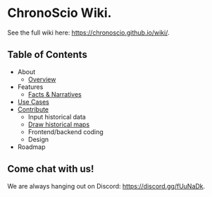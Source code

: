 # ChronoScio Wiki.

See the full wiki here: https://chronoscio.github.io/wiki/.

## Table of Contents

- About
  - [Overview](/about/overview.md)
- Features
  - [Facts & Narratives](/features/facts_and_narratives.md)
- [Use Cases](/use_cases/index.md)
- [Contribute](/contribute/index.md)
  - Input historical data
  - [Draw historical maps](/contribute/draw-historical-maps.md)
  - Frontend/backend coding
  - Design
- Roadmap

## Come chat with us!

We are always hanging out on Discord: https://discord.gg/fUuNaDk.

